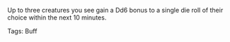 Up to three creatures you see gain a Dd6 bonus to a single die roll of their choice within the next 10 minutes.

Tags: Buff